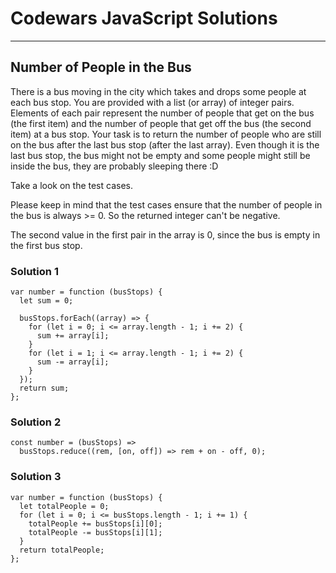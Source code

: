 # Codewars JavaScript Solutions

---

## Number of People in the Bus


There is a bus moving in the city which takes and drops some people at each bus stop.
You are provided with a list (or array) of integer pairs. 
Elements of each pair represent the number of people that get on the bus (the first item) 
and the number of people that get off the bus (the second item) at a bus stop.
Your task is to return the number of people who are still on the bus after the last bus stop (after the last array). 
Even though it is the last bus stop, the bus might not be empty and some people might still be inside the bus, 
they are probably sleeping there :D

Take a look on the test cases.

Please keep in mind that the test cases ensure that the number of people in the bus is always >= 0. 
So the returned integer can't be negative.

The second value in the first pair in the array is 0, since the bus is empty in the first bus stop.

### Solution 1
```
var number = function (busStops) {
  let sum = 0;

  busStops.forEach((array) => {
    for (let i = 0; i <= array.length - 1; i += 2) {
      sum += array[i];
    }
    for (let i = 1; i <= array.length - 1; i += 2) {
      sum -= array[i];
    }
  });
  return sum;
};
```
### Solution 2
```
const number = (busStops) =>
  busStops.reduce((rem, [on, off]) => rem + on - off, 0);
```
### Solution 3
```
var number = function (busStops) {
  let totalPeople = 0;
  for (let i = 0; i <= busStops.length - 1; i += 1) {
    totalPeople += busStops[i][0];
    totalPeople -= busStops[i][1];
  }
  return totalPeople;
};
```